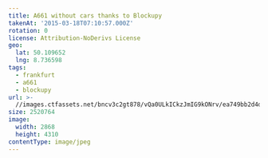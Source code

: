 ```yaml
---
title: A661 without cars thanks to Blockupy
takenAt: '2015-03-18T07:10:57.000Z'
rotation: 0
license: Attribution-NoDerivs License
geo:
  lat: 50.109652
  lng: 8.736598
tags:
  - frankfurt
  - a661
  - blockupy
url: >-
  //images.ctfassets.net/bncv3c2gt878/vQa0ULkICkzJmIG9kONrv/ea749bb2d4dcc8404a382ece3c30e165/a661-without-cars-thanks-to-blockupy_16851996185_o
size: 2520764
image:
  width: 2868
  height: 4310
contentType: image/jpeg
---
```


